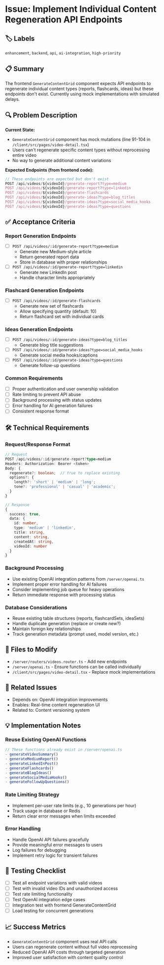 # Issue: Implement Individual Content Regeneration API Endpoints

## 🏷️ Labels
`enhancement`, `backend`, `api`, `ai-integration`, `high-priority`

## 📋 Summary
The frontend `GenerateContentGrid` component expects API endpoints to regenerate individual content types (reports, flashcards, ideas) but these endpoints don't exist. Currently using mock implementations with simulated delays.

## 🔍 Problem Description
**Current State:**
- `GenerateContentGrid` component has mock mutations (line 91-104 in `/client/src/pages/video-detail.tsx`)
- Users can't regenerate specific content types without reprocessing entire video
- No way to generate additional content variations

**Expected Endpoints (from frontend code):**
```typescript
// These endpoints are expected but don't exist
POST /api/videos/${videoId}/generate-report?type=medium
POST /api/videos/${videoId}/generate-report?type=linkedin  
POST /api/videos/${videoId}/generate-flashcards
POST /api/videos/${videoId}/generate-ideas?type=blog_titles
POST /api/videos/${videoId}/generate-ideas?type=social_media_hooks
POST /api/videos/${videoId}/generate-ideas?type=questions
```

## ✅ Acceptance Criteria

### Report Generation Endpoints
- [ ] `POST /api/videos/:id/generate-report?type=medium` 
  - Generate new Medium-style article
  - Return generated report data
  - Store in database with proper relationships
- [ ] `POST /api/videos/:id/generate-report?type=linkedin`
  - Generate new LinkedIn post
  - Handle character limits appropriately

### Flashcard Generation Endpoints  
- [ ] `POST /api/videos/:id/generate-flashcards`
  - Generate new set of flashcards
  - Allow specifying quantity (default: 10)
  - Return flashcard set with individual cards

### Ideas Generation Endpoints
- [ ] `POST /api/videos/:id/generate-ideas?type=blog_titles`
  - Generate blog title suggestions
- [ ] `POST /api/videos/:id/generate-ideas?type=social_media_hooks`
  - Generate social media hooks/captions
- [ ] `POST /api/videos/:id/generate-ideas?type=questions`
  - Generate follow-up questions

### Common Requirements
- [ ] Proper authentication and user ownership validation
- [ ] Rate limiting to prevent API abuse
- [ ] Background processing with status updates
- [ ] Error handling for AI generation failures
- [ ] Consistent response format

## 🛠️ Technical Requirements

### Request/Response Format
```typescript
// Request
POST /api/videos/:id/generate-report?type=medium
Headers: Authorization: Bearer <token>
Body: {
  regenerate?: boolean;  // true to replace existing
  options?: {
    length?: 'short' | 'medium' | 'long';
    tone?: 'professional' | 'casual' | 'academic';
  }
}

// Response
{
  success: true,
  data: {
    id: number,
    type: 'medium' | 'linkedin',
    title: string,
    content: string,
    createdAt: string,
    videoId: number
  }
}
```

### Background Processing
- Use existing OpenAI integration patterns from `/server/openai.ts`
- Implement proper error handling for AI failures
- Consider implementing job queue for heavy operations
- Return immediate response with processing status

### Database Considerations
- Reuse existing table structures (reports, flashcardSets, ideaSets)
- Handle duplicate generation (replace or create new?)
- Maintain foreign key relationships
- Track generation metadata (prompt used, model version, etc.)

## 📁 Files to Modify
- `/server/routers/videos.router.ts` - Add new endpoints
- `/server/openai.ts` - Ensure functions can be called individually
- `/client/src/pages/video-detail.tsx` - Replace mock implementations

## 🔗 Related Issues
- Depends on: OpenAI integration improvements
- Enables: Real-time content regeneration UI
- Related to: Content versioning system

## 💡 Implementation Notes

### Reuse Existing OpenAI Functions
```typescript
// These functions already exist in /server/openai.ts
- generateVideoSummary()
- generateMediumReport() 
- generateLinkedInPost()
- generateFlashcards()
- generateBlogIdeas()
- generateSocialMediaHooks()
- generateFollowUpQuestions()
```

### Rate Limiting Strategy
- Implement per-user rate limits (e.g., 10 generations per hour)
- Track usage in database or Redis
- Return clear error messages when limits exceeded

### Error Handling
- Handle OpenAI API failures gracefully
- Provide meaningful error messages to users
- Log failures for debugging
- Implement retry logic for transient failures

## 🧪 Testing Checklist
- [ ] Test all endpoint variations with valid videos
- [ ] Test with invalid video IDs and unauthorized access
- [ ] Test rate limiting functionality
- [ ] Test OpenAI integration edge cases
- [ ] Integration test with frontend GenerateContentGrid
- [ ] Load testing for concurrent generations

## 📈 Success Metrics
- `GenerateContentGrid` component uses real API calls
- Users can regenerate content without full video reprocessing
- Reduced OpenAI API costs through targeted generation
- Improved user satisfaction with content quality control